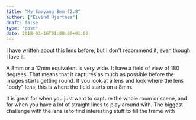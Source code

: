 ```yaml
---
title: "My Samyang 8mm f2.8"
author: ["Eivind Hjertnes"]
draft: false
type: "post"
date: 2018-03-16T01:00:00+01:00
---
```


I have written about this lens before, but I don't recommend it, even
though I love it.

A 8mm or a 12mm equivalent is very wide. It have a field of view of 180
degrees. That means that it captures as much as possible before the
images starts getting round. If you look at a lens and look where the
lens "body" lens, this is where the field starts on a 8mm.

It is great for when you just want to capture the whole room or scene,
and for when you have a lot of straight lines to play around with. The
biggest challenge with the lens is to find interesting stuff to fill the
frame with
